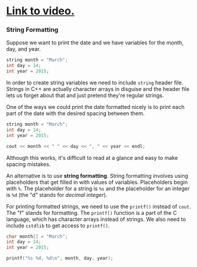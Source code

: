 # [Link to video.](https://www.youtube.com/watch?v=BrN8c_0XI_I&list=PLVD25niNi0BkgQHyEFkuuBp_IQ4q67jIC)

### String Formatting

Suppose we want to print the date and we have variables for the month, day, and year.

```cpp
string month = "March";
int day = 14;
int year = 2015;
```

In order to create string variables we need to include `string` header file. Strings in C++ are actually character arrays in disguise and the header file lets us forget about that and just pretend they're regular strings.

One of the ways we could print the date formatted nicely is to print each part of the date with the desired spacing between them.

```cpp
string month = "March";
int day = 14;
int year = 2015;

cout << month << " " << day << ", " << year << endl; 
```

Although this works, it's difficult to read at a glance and easy to make spacing mistakes.

An alternative is to use **string formatting**. String formatting involves using placeholders that get filled in with values of variables. Placeholders begin with `%`. The placeholder for a string is `%s` and the placeholder for an integer is `%d` (the "d" stands for *decimal integer*).

For printing formatted strings, we need to use the  `printf()` instead of `cout`. The "f" stands for formatting. The `printf()` function is a part of the C language, which has character arrays instead of strings. We also need to include `cstdlib` to get access to `printf()`.

```cpp
char month[] = "March";
int day = 14;
int year = 2015;

printf("%s %d, %d\n", month, day, year); 
```
